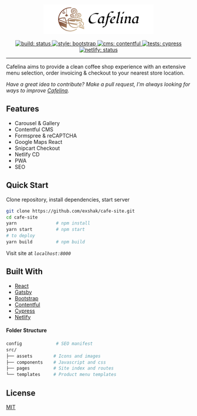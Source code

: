 <p align="center">
  <a href="https://cafelina.netlify.com">
    <img src="./src/assets/icons/logo.svg" alt="Cafelina" width="300" />
  </a>
</p>

<p align="center">
  <a href="https://github.com/exshak/cafe-site">
    <img src="https://img.shields.io/badge/build-passing-success.svg" alt="build: status" />
  </a>
  <a href="https://getbootstrap.com">
    <img src="https://img.shields.io/badge/style-%F0%9F%92%85%20bootstrap-orange.svg?colorB=daa357&colorA=db748e" alt="style: bootstrap" />
  </a>
  <a href="https://contentful.com">
    <img src="https://img.shields.io/badge/cms-contentful-00bbcc.svg" alt="cms: contentful" />
  </a>
  <a href="https://cypress.io">
    <img src="https://img.shields.io/badge/tests-cypress-00cc99.svg" alt="tests: cypress" />
  </a>
  <a href="https://app.netlify.com/sites/cafelina/deploys">
    <img src="https://api.netlify.com/api/v1/badges/71c43047-2d8e-4fc3-9bee-ff1bc9b2986a/deploy-status" alt="netlify: status" />
  </a>
</p>

---

Cafelina aims to provide a clean coffee shop experience with an extensive menu selection, order invoicing & checkout to your nearest store location.

_Have a great idea to contribute? Make a pull request, I'm always looking for ways to improve [Cafelina](https://cafelina.netlify.com)._

## Features

- Carousel & Gallery
- Contentful CMS
- Formspree & reCAPTCHA
- Google Maps React
- Snipcart Checkout
- Netlify CD
- PWA
- SEO

## Quick Start

Clone repository, install dependencies, start server

```sh
git clone https://github.com/exshak/cafe-site.git
cd cafe-site
yarn               # npm install
yarn start         # npm start
# to deploy
yarn build         # npm build
```

Visit site at _`localhost:8000`_

## Built With

- [React](https://reactjs.org)
- [Gatsby](https://gatsbyjs.org)
- [Bootstrap](https://getbootstrap.com)
- [Contentful](https://contentful.com)
- [Cypress](https://cypress.io)
- [Netlify](https://netlify.com)

#### Folder Structure

```sh
config             # SEO manifest
src/
├── assets        # Icons and images
├── components    # Javascript and css
├── pages         # Site index and routes
└── templates     # Product menu templates
```

## License

[MIT](./LICENSE)
